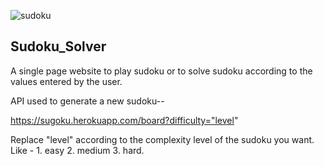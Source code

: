 ![sudoku](https://user-images.githubusercontent.com/111658408/193399224-3fc74b66-aa15-4b19-bbd6-ebb4e2c75def.jpg)
## Sudoku_Solver

A single page website to play sudoku or to solve sudoku according to the values entered by the user.

API used to generate a new sudoku--

  https://sugoku.herokuapp.com/board?difficulty="level"     
  
Replace "level" according to the complexity level of the sudoku you want. Like -    1. easy 2. medium 3. hard.
